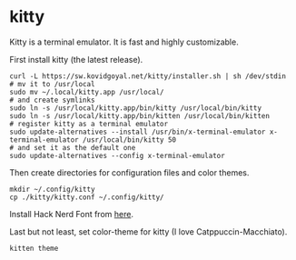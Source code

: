# kitty

Kitty is a terminal emulator. It is fast and highly customizable.

First install kitty (the latest release). 

```shell
curl -L https://sw.kovidgoyal.net/kitty/installer.sh | sh /dev/stdin
# mv it to /usr/local
sudo mv ~/.local/kitty.app /usr/local/
# and create symlinks
sudo ln -s /usr/local/kitty.app/bin/kitty /usr/local/bin/kitty
sudo ln -s /usr/local/kitty.app/bin/kitten /usr/local/bin/kitten
# register kitty as a terminal emulator
sudo update-alternatives --install /usr/bin/x-terminal-emulator x-terminal-emulator /usr/local/bin/kitty 50
# and set it as the default one
sudo update-alternatives --config x-terminal-emulator
```

Then create directories for configuration files and color themes.
```shell
mkdir ~/.config/kitty
cp ./kitty/kitty.conf ~/.config/kitty/
```

Install Hack Nerd Font from [here](https://www.nerdfonts.com/font-downloads). 

Last but not least, set color-theme for kitty (I love Catppuccin-Macchiato).

```shell
kitten theme
```

